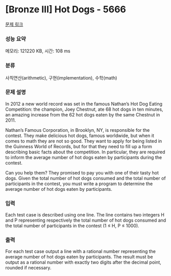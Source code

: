 # [Bronze III] Hot Dogs - 5666 

[문제 링크](https://www.acmicpc.net/problem/5666) 

### 성능 요약

메모리: 121220 KB, 시간: 108 ms

### 분류

사칙연산(arithmetic), 구현(implementation), 수학(math)

### 문제 설명

<p>In 2012 a new world record was set in the famous Nathan’s Hot Dog Eating Competition: the champion, Joey Chestnut, ate 68 hot dogs in ten minutes, an amazing increase from the 62 hot dogs eaten by the same Chestnut in 2011.</p>

<p>Nathan’s Famous Corporation, in Brooklyn, NY, is responsible for the contest. They make delicious hot dogs, famous worldwide, but when it comes to math they are not so good. They want to apply for being listed in the Guinness World of Records, but for that they need to fill up a form describing basic facts about the competition. In particular, they are required to inform the average number of hot dogs eaten by participants during the contest.</p>

<p>Can you help them? They promised to pay you with one of their tasty hot dogs. Given the total number of hot dogs consumed and the total number of participants in the contest, you must write a program to determine the average number of hot dogs eaten by participants.</p>

### 입력 

 <p>Each test case is described using one line. The line contains two integers H and P representing respectively the total number of hot dogs consumed and the total number of participants in the contest (1 ≤ H, P ≤ 1000).</p>

### 출력 

 <p>For each test case output a line with a rational number representing the average number of hot dogs eaten by participants. The result must be output as a rational number with exactly two digits after the decimal point, rounded if necessary.</p>

